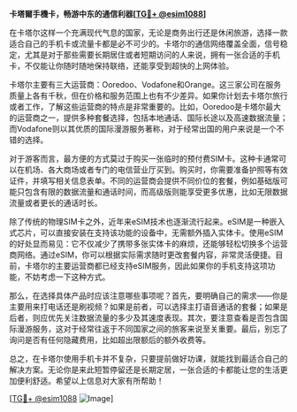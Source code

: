 **卡塔爾手機卡，畅游中东的通信利器[[TG💪+ @esim1088](https://t.me/s/esim1088)]**

在卡塔尔这样一个充满现代气息的国家，无论是商务出行还是休闲旅游，选择一款适合自己的手机卡或流量卡都是必不可少的。卡塔尔的通信网络覆盖全面，信号稳定，尤其是对于那些需要长期居住或者短期访问的人来说，拥有一张合适的手机卡，不仅能让你随时随地保持联络，还能享受到超快的上网体验。

卡塔尔主要有三大运营商：Ooredoo、Vodafone和Orange。这三家公司在服务质量上各有千秋，但在价格和服务范围上也有不少差异。如果你计划去卡塔尔旅行或者工作，了解这些运营商的特点是非常重要的。比如，Ooredoo是卡塔尔最大的运营商之一，提供多种套餐选择，包括本地通话、国际长途以及高速数据流量；而Vodafone则以其优质的国际漫游服务著称，对于经常出国的用户来说是一个不错的选择。

对于游客而言，最方便的方式莫过于购买一张临时的预付费SIM卡。这种卡通常可以在机场、各大商场或者专门的电信营业厅买到。购买时，你需要准备护照等有效证件，并填写相关信息表单。不同的运营商会提供不同价位的套餐，例如基础版可能只包含有限的数据流量和通话时间，而高级版则能享受更多优惠，比如无限数据流量或者更长的通话时长。

除了传统的物理SIM卡之外，近年来eSIM技术也逐渐流行起来。eSIM是一种嵌入式芯片，可以直接安装在支持该功能的设备中，无需额外插入实体卡。使用eSIM的好处显而易见：它不仅减少了携带多张实体卡的麻烦，还能够轻松切换多个运营商网络。通过eSIM，你可以根据实际需求随时更改套餐内容，非常灵活便捷。目前，卡塔尔的主要运营商都已经支持eSIM服务，因此如果你的手机支持这项功能，不妨考虑一下这种方式。

那么，在选择具体产品时应该注意哪些事项呢？首先，要明确自己的需求——你是主要用来打电话还是刷视频？如果是前者，可以选择主打语音通话的套餐；如果是后者，则应优先关注数据流量的多少及其速度表现。其次，要注意查看是否包含国际漫游服务，这对于经常往返于不同国家之间的旅客来说至关重要。最后，别忘了询问是否有任何隐藏费用，比如超出限额后的额外收费等。

总之，在卡塔尔使用手机卡并不复杂，只要提前做好功课，就能找到最适合自己的解决方案。无论你是来此短暂停留还是长期定居，一张合适的卡都能让您的生活更加便利舒适。希望以上信息对大家有所帮助！

[[TG💪+ @esim1088](https://t.me/s/esim1088) ![Image](https://i.postimg.cc/4NQfJmqS/Snipaste-2025-05-13-00-14-12.png)]